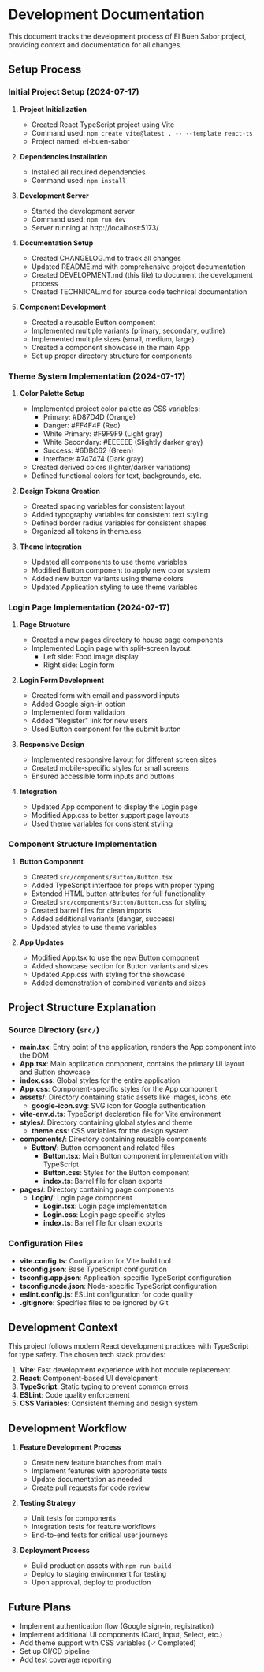# Development Documentation

This document tracks the development process of El Buen Sabor project, providing context and documentation for all changes.

## Setup Process

### Initial Project Setup (2024-07-17)

1. **Project Initialization**
   - Created React TypeScript project using Vite
   - Command used: `npm create vite@latest . -- --template react-ts`
   - Project named: el-buen-sabor

2. **Dependencies Installation**
   - Installed all required dependencies
   - Command used: `npm install`

3. **Development Server**
   - Started the development server
   - Command used: `npm run dev`
   - Server running at http://localhost:5173/

4. **Documentation Setup**
   - Created CHANGELOG.md to track all changes
   - Updated README.md with comprehensive project documentation
   - Created DEVELOPMENT.md (this file) to document the development process
   - Created TECHNICAL.md for source code technical documentation

5. **Component Development**
   - Created a reusable Button component
   - Implemented multiple variants (primary, secondary, outline)
   - Implemented multiple sizes (small, medium, large)
   - Created a component showcase in the main App
   - Set up proper directory structure for components

### Theme System Implementation (2024-07-17)

1. **Color Palette Setup**
   - Implemented project color palette as CSS variables:
     - Primary: #D87D4D (Orange)
     - Danger: #FF4F4F (Red)
     - White Primary: #F9F9F9 (Light gray)
     - White Secondary: #EEEEEE (Slightly darker gray)
     - Success: #6DBC62 (Green)
     - Interface: #747474 (Dark gray)
   - Created derived colors (lighter/darker variations)
   - Defined functional colors for text, backgrounds, etc.

2. **Design Tokens Creation**
   - Created spacing variables for consistent layout
   - Added typography variables for consistent text styling
   - Defined border radius variables for consistent shapes
   - Organized all tokens in theme.css

3. **Theme Integration**
   - Updated all components to use theme variables
   - Modified Button component to apply new color system
   - Added new button variants using theme colors
   - Updated Application styling to use theme variables

### Login Page Implementation (2024-07-17)

1. **Page Structure**
   - Created a new pages directory to house page components
   - Implemented Login page with split-screen layout:
     - Left side: Food image display
     - Right side: Login form

2. **Login Form Development**
   - Created form with email and password inputs
   - Added Google sign-in option
   - Implemented form validation
   - Added "Register" link for new users
   - Used Button component for the submit button

3. **Responsive Design**
   - Implemented responsive layout for different screen sizes
   - Created mobile-specific styles for small screens
   - Ensured accessible form inputs and buttons

4. **Integration**
   - Updated App component to display the Login page
   - Modified App.css to better support page layouts
   - Used theme variables for consistent styling

### Component Structure Implementation

1. **Button Component**
   - Created `src/components/Button/Button.tsx`
   - Added TypeScript interface for props with proper typing
   - Extended HTML button attributes for full functionality
   - Created `src/components/Button/Button.css` for styling
   - Created barrel files for clean imports
   - Added additional variants (danger, success)
   - Updated styles to use theme variables

2. **App Updates**
   - Modified App.tsx to use the new Button component
   - Added showcase section for Button variants and sizes
   - Updated App.css with styling for the showcase
   - Added demonstration of combined variants and sizes

## Project Structure Explanation

### Source Directory (`src/`)
- **main.tsx**: Entry point of the application, renders the App component into the DOM
- **App.tsx**: Main application component, contains the primary UI layout and Button showcase
- **index.css**: Global styles for the entire application
- **App.css**: Component-specific styles for the App component
- **assets/**: Directory containing static assets like images, icons, etc.
  - **google-icon.svg**: SVG icon for Google authentication
- **vite-env.d.ts**: TypeScript declaration file for Vite environment
- **styles/**: Directory containing global styles and theme
  - **theme.css**: CSS variables for the design system
- **components/**: Directory containing reusable components
  - **Button/**: Button component and related files
    - **Button.tsx**: Main Button component implementation with TypeScript
    - **Button.css**: Styles for the Button component
    - **index.ts**: Barrel file for clean exports
- **pages/**: Directory containing page components
  - **Login/**: Login page component
    - **Login.tsx**: Login page implementation
    - **Login.css**: Login page specific styles
    - **index.ts**: Barrel file for clean exports

### Configuration Files
- **vite.config.ts**: Configuration for Vite build tool
- **tsconfig.json**: Base TypeScript configuration
- **tsconfig.app.json**: Application-specific TypeScript configuration
- **tsconfig.node.json**: Node-specific TypeScript configuration
- **eslint.config.js**: ESLint configuration for code quality
- **.gitignore**: Specifies files to be ignored by Git

## Development Context

This project follows modern React development practices with TypeScript for type safety. The chosen tech stack provides:

1. **Vite**: Fast development experience with hot module replacement
2. **React**: Component-based UI development
3. **TypeScript**: Static typing to prevent common errors
4. **ESLint**: Code quality enforcement
5. **CSS Variables**: Consistent theming and design system

## Development Workflow

1. **Feature Development Process**
   - Create new feature branches from main
   - Implement features with appropriate tests
   - Update documentation as needed
   - Create pull requests for code review

2. **Testing Strategy**
   - Unit tests for components
   - Integration tests for feature workflows
   - End-to-end tests for critical user journeys

3. **Deployment Process**
   - Build production assets with `npm run build`
   - Deploy to staging environment for testing
   - Upon approval, deploy to production

## Future Plans

- Implement authentication flow (Google sign-in, registration)
- Implement additional UI components (Card, Input, Select, etc.)
- Add theme support with CSS variables (✓ Completed)
- Set up CI/CD pipeline
- Add test coverage reporting 